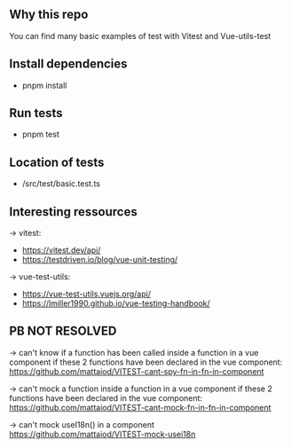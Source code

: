 ## Why this repo
You can find many basic examples of test with Vitest and Vue-utils-test

## Install dependencies 
- pnpm install

## Run tests
- pnpm test

## Location of tests
- /src/test/basic.test.ts

## Interesting ressources

-> vitest:
  - https://vitest.dev/api/
  - https://testdriven.io/blog/vue-unit-testing/
  
-> vue-test-utils:
  - https://vue-test-utils.vuejs.org/api/
  - https://lmiller1990.github.io/vue-testing-handbook/

## PB NOT RESOLVED

-> can't know if a function has been called inside a function in a vue component if these 2 functions have been declared in the vue component:
https://github.com/mattaiod/VITEST-cant-spy-fn-in-fn-in-component
  
-> can't mock a function inside a function in a vue component if these 2 functions have been declared in the vue component:
https://github.com/mattaiod/VITEST-cant-mock-fn-in-fn-in-component

-> can't mock useI18n() in a component
https://github.com/mattaiod/VITEST-mock-usei18n
